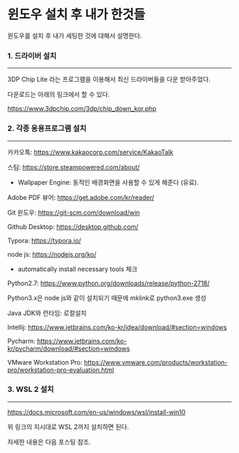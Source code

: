 # 윈도우 설치 후 내가 한것들

윈도우를 설치 후 내가 세팅한 것에 대해서 설명한다.



### 1. 드라이버 설치

------

3DP Chip Lite 라는 프로그램을 이용해서 최신 드라이버들을 다운 받아주었다.

다운로드는 아래의 링크에서 할 수 있다.

https://www.3dpchip.com/3dp/chip_down_kor.php



### 2. 각종 응용프로그램 설치

---

카카오톡: https://www.kakaocorp.com/service/KakaoTalk

스팀: https://store.steampowered.com/about/

- Wallpaper Engine: 동적인 배경화면을 사용할 수 있게 해준다 (유료).

Adobe PDF 뷰어: https://get.adobe.com/kr/reader/

Git 윈도우: https://git-scm.com/download/win

Github Desktop: https://desktop.github.com/

Typora: https://typora.io/

node js: https://nodejs.org/ko/

- automatically install necessary tools 체크

Python2.7: https://www.python.org/downloads/release/python-2718/

Python3.x은 node js와 같이 설치되기 때문에 mklink로 python3.exe 생성

Java JDK와 런타임: 로컬설치

Intellij: https://www.jetbrains.com/ko-kr/idea/download/#section=windows

Pycharm: https://www.jetbrains.com/ko-kr/pycharm/download/#section=windows

VMware Workstation Pro: https://www.vmware.com/products/workstation-pro/workstation-pro-evaluation.html



### 3. WSL 2 설치

---

https://docs.microsoft.com/en-us/windows/wsl/install-win10

위 링크의 지시대로 WSL 2까지 설치하면 된다.

자세한 내용은 다음 포스팅 참조.